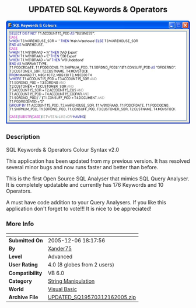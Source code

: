 ﻿<div align="center">

## UPDATED SQL Keywords &amp; Operators

<img src="PIC2005121668133704.jpg">
</div>

### Description

SQL Keywords &amp; Operators Colour Syntax v2.0

This application has been updated from my previous version. It has resolved several minor bugs and now runs faster and better than before.

This is the first Open Source SQL Analyser that mimics SQL Query Analyser. It is completely updatable and currently has 176 Keywords and 10 Operators.

A must have code addition to your Query Analysers. If you like this application don't forget to vote!!! It is nice to be appreciated!
 
### More Info
 


<span>             |<span>
---                |---
**Submitted On**   |2005-12-06 18:17:56
**By**             |[Xander75](https://github.com/Planet-Source-Code/PSCIndex/blob/master/ByAuthor/xander75.md)
**Level**          |Advanced
**User Rating**    |4.0 (8 globes from 2 users)
**Compatibility**  |VB 6\.0
**Category**       |[String Manipulation](https://github.com/Planet-Source-Code/PSCIndex/blob/master/ByCategory/string-manipulation__1-5.md)
**World**          |[Visual Basic](https://github.com/Planet-Source-Code/PSCIndex/blob/master/ByWorld/visual-basic.md)
**Archive File**   |[UPDATED\_SQ19570312162005\.zip](https://github.com/Planet-Source-Code/xander75-updated-sql-keywords-amp-operators__1-63546/archive/master.zip)








